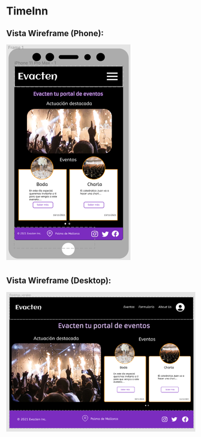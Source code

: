 # TimeInn

## Vista Wireframe (Phone):

![Vista_ordenador](src/images/Wireframe_phone.png)

#

## Vista Wireframe (Desktop):

![Vista_telefono](src/images/Wireframe_desktop.png)
